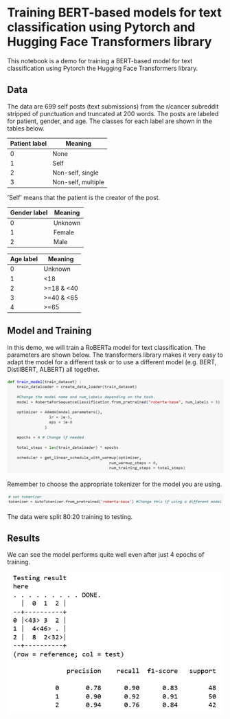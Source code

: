 # Training BERT-based models for text classification using Pytorch and Hugging Face Transformers library

This notebook is a demo for training a BERT-based model for text classification using Pytorch the Hugging Face Transformers library.


## Data

The data are 699 self posts (text submissions) from the r/cancer subreddit stripped of punctuation and truncated at 200 words. The posts are labeled for patient, gender, and age. The classes for each label are shown in the tables below.

Patient label | Meaning
------------ | -------------
0 | None
1 | Self
2 | Non-self, single
3 | Non-self, multiple

'Self' means that the patient is the creator of the post.

Gender label | Meaning
------------ | -------------
0 | Unknown
1 | Female
2 | Male

Age label | Meaning
------------ | -------------
0 | Unknown
1 | <18
2 | >=18 & <40
3 | >=40 & <65
4 | >=65

## Model and Training

In this demo, we will train a RoBERTa model for text classification. The parameters are shown below. The transformers library makes it very easy to adapt the model for a different task or to use a different model (e.g. BERT, DistilBERT, ALBERT) all together.

![](/img/model_params.PNG)

Remember to choose the appropriate tokenizer for the model you are using.

![](/img/tokenizer.PNG)

The data were split 80:20 training to testing.

## Results

We can see the model performs quite well even after just 4 epochs of training.

![](/img/test_res.PNG)
